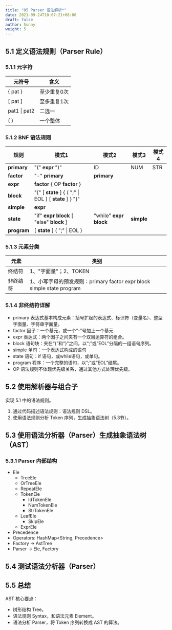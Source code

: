 ```yaml
---
title: "05 Parser 语法解析*"
date: 2021-09-24T10:07:21+08:00
draft: false
author: Sunny
weight: 5
---
```


## 5.1 定义语法规则（Parser Rule）

### 5.1.1 元字符

| 元符号       | 含义        |
| ------------ | ----------- |
| { pat }      | 至少重复0次 |
| [ pat ]      | 至多重复1次 |
| pat1 \| pat2 | 二选一      |
| ( )          | 一个整体    |

### 5.1.2 BNF 语法规则

| 规则                          | 模式1                                  | 模式2             | 模式3 | 模式4 |
| ----------------------------- | -------------------------------------- | ----------------- | ----- | ----- |
| **primary** | "(" **expr** ")"                   | ID                | NUM   | STR   |
| **factor** | "-" **primary**                       | **primary**      |       |       |
| **expr** | **factor** { OP **factor** }       |                   |       |       |
| **block** | "{" [ **state** ] { ( ";" \| EOL ) [ **state** ] } "}" |                   |       |       |
| **simple** | **expr**                           |                   |       |       |
| **state** | "if" **expr** **block** [ "else" **block** ] | "while" **expr** **block** | **simple** |       |
| **program** | [ **state** ] ( ";" \| EOL )        |                   |       |       |

### 5.1.3 元素分类

| 元素     | 类别                                                         |
| -------- | ------------------------------------------------------------ |
| 终结符   | 1、"字面量"；2、TOKEN                                        |
| 非终结符 | 1、小写字母的预发规则：primary factor expr block simple state program |

### 5.1.4 非终结符详解

- primary 表达式基本构成元素：括号扩起的表达式、标识符（变量名）、整型字面量、字符串字面量。
- factor 因子：一个基元，或一个“-”号加上一个基元
- expr 表达式：两个因子之间夹有一个双目运算符的组合。
- block 语句块：夹在“{”和“}”之间，以“;”或“EOL”分隔的一组语句序列。
- simple 单句：一个表达式构成的语句
- state 语句：if 语句，或while语句，或单句。
- program 程序：一个完整的语句，以“;”或“EOL”结尾。
- OP 语法规则不体现优先级关系，通过其他方式处理优先级。

## 5.2 使用解析器与组合子

实现 5.1 中的语法规则。

1. 通过代码描述语法规则：语法规则 DSL。
2. 使用语法规则分析 Token 序列，生成抽象语法树（5.3节）。

## 5.3 使用语法分析器（Parser）生成抽象语法树（AST）

### 5.3.1 Parser 内部结构

- Ele
    - TreeEle
    - OrTreeEle
    - RepeatEle
    - TokenEle
        - IdTokenEle
        - NumTokenEle
        - StrTokenEle
    - LeafEle
        - SkipEle
    - ExprEle
- Precedence
- Operators: HashMap<String, Precedence>
- Factory -> AstTree
- Parser -> Ele, Factory

## 5.4 测试语法分析器（Parser）

## 5.5 总结

AST 核心要点：

- 树形结构 Tree。
- 语法规则 Syntax，和语法元素 Element。
- 语法分析 Parser，将 Token 序列转换成 AST 的算法。

